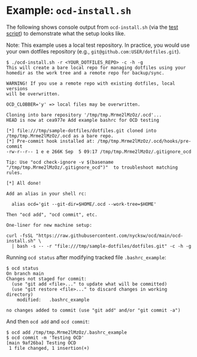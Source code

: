 # Example: `ocd-install.sh`

The following shows console output from `ocd-install.sh` (via
the [test script](./test.sh)) to demonstrate what the setup looks like.

Note: This example uses a local test repository. In practice, you would use
your own dotfiles repository (e.g., `git@github.com:USER/dotfiles.git`).

```
$ ./ocd-install.sh -r <YOUR_DOTFILES_REPO> -c -h -g
This will create a bare local repo for managing dotfiles using your
homedir as the work tree and a remote repo for backup/sync.

WARNING! If you use a remote repo with existing dotfiles, local versions
will be overwritten.

OCD_CLOBBER='y' => local files may be overwritten.

Cloning into bare repository '/tmp/tmp.Mrme2lMzOz/.ocd'...
HEAD is now at cea977e Add example bashrc for OCD testing

[*] file:///tmp/sample-dotfiles/dotfiles.git cloned into /tmp/tmp.Mrme2lMzOz/.ocd as a bare repo.
[*] Pre-commit hook installed at: /tmp/tmp.Mrme2lMzOz/.ocd/hooks/pre-commit
-rw-r--r-- 1 e e 266K Sep  5 09:17 /tmp/tmp.Mrme2lMzOz/.gitignore_ocd

Tip: Use "ocd check-ignore -v $(basename "/tmp/tmp.Mrme2lMzOz/.gitignore_ocd")"  to troubleshoot matching rules.

[*] All done!

Add an alias in your shell rc:

  alias ocd='git --git-dir=$HOME/.ocd --work-tree=$HOME'

Then "ocd add", "ocd commit", etc.

One-liner for new machine setup:

curl -fsSL "https://raw.githubusercontent.com/nycksw/ocd/main/ocd-install.sh" \
  | bash -s -- -r "file:///tmp/sample-dotfiles/dotfiles.git" -c -h -g

```

Running `ocd status` after modifying tracked file `.bashrc_example`:

```
$ ocd status
On branch main
Changes not staged for commit:
  (use "git add <file>..." to update what will be committed)
  (use "git restore <file>..." to discard changes in working directory)
	modified:   .bashrc_example

no changes added to commit (use "git add" and/or "git commit -a")
```

And then `ocd add` and `ocd commit`:

```
$ ocd add /tmp/tmp.Mrme2lMzOz/.bashrc_example
$ ocd commit -m 'Testing OCD'
[main 9af26ba] Testing OCD
 1 file changed, 1 insertion(+)
```
